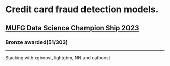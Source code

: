 # Credit card fraud detection models.
## [MUFG Data Science Champion Ship 2023](https://signate.jp/competitions/1088/leaderboard)
### Bronze awarded(51/303)

---

Stacking with xgboost, lightgbm, NN and catboost
